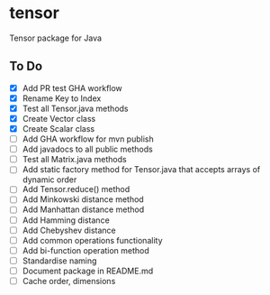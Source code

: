 # tensor
Tensor package for Java


## To Do

- [x] Add PR test GHA workflow
- [x] Rename Key to Index
- [x] Test all Tensor.java methods
- [x] Create Vector class
- [x] Create Scalar class
- [ ] Add GHA workflow for mvn publish
- [ ] Add javadocs to all public methods
- [ ] Test all Matrix.java methods
- [ ] Add static factory method for Tensor.java that accepts arrays of dynamic order
- [ ] Add Tensor.reduce() method
- [ ] Add Minkowski distance method
- [ ] Add Manhattan distance method
- [ ] Add Hamming distance
- [ ] Add Chebyshev distance
- [ ] Add common operations functionality
- [ ] Add bi-function operation method
- [ ] Standardise naming
- [ ] Document package in README.md
- [ ] Cache order, dimensions
